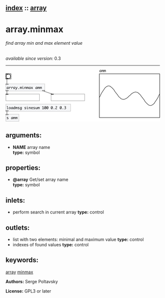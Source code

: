[index](index.html) :: [array](category_array.html)
---

# array.minmax

###### find array min and max element value

*available since version:* 0.3

---




[![example](../examples/img/array.minmax.jpg)](../examples/pd/array.minmax.pd)



## arguments:

* **NAME**
array name<br>
__type:__ symbol<br>





## properties:

* **@array** 
Get/set array name<br>
__type:__ symbol<br>



## inlets:

* perform search in current array 
__type:__ control<br>



## outlets:

* list with two elements: minimal and maximum value
__type:__ control<br>
* indexes of found values
__type:__ control<br>



## keywords:

[array](keywords/array.html)
[minmax](keywords/minmax.html)






**Authors:** Serge Poltavsky




**License:** GPL3 or later





